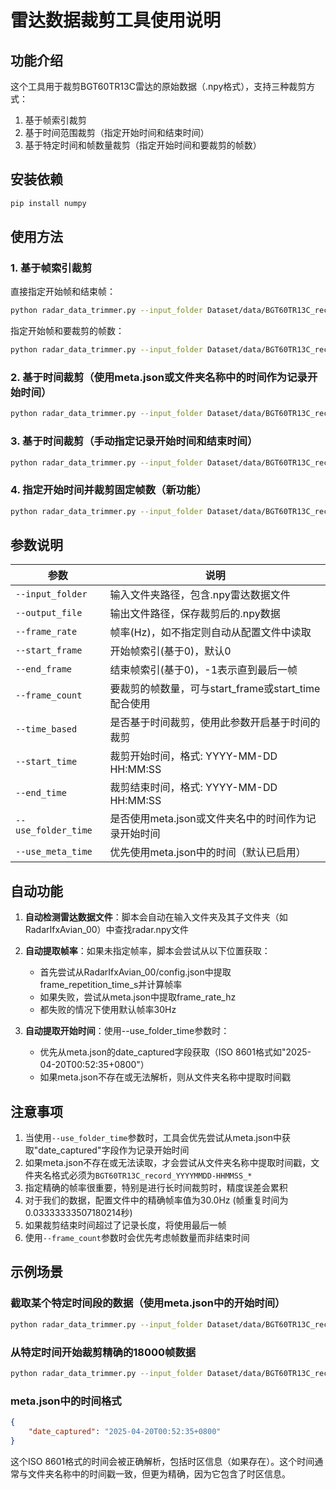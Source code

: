 # 雷达数据裁剪工具使用说明

## 功能介绍

这个工具用于裁剪BGT60TR13C雷达的原始数据（.npy格式），支持三种裁剪方式：
1. 基于帧索引裁剪
2. 基于时间范围裁剪（指定开始时间和结束时间）
3. 基于特定时间和帧数量裁剪（指定开始时间和要裁剪的帧数）

## 安装依赖

```bash
pip install numpy
```

## 使用方法

### 1. 基于帧索引裁剪

直接指定开始帧和结束帧：

```bash
python radar_data_trimmer.py --input_folder Dataset/data/BGT60TR13C_record_20250420-005235_120cm --output_file trimmed_data.npy --start_frame 100 --end_frame 500
```

指定开始帧和要裁剪的帧数：

```bash
python radar_data_trimmer.py --input_folder Dataset/data/BGT60TR13C_record_20250420-005235_120cm --output_file trimmed_data.npy --start_frame 100 --frame_count 400
```

### 2. 基于时间裁剪（使用meta.json或文件夹名称中的时间作为记录开始时间）

```bash
python radar_data_trimmer.py --input_folder Dataset/data/BGT60TR13C_record_20250420-005235_120cm --output_file trimmed_data.npy --time_based --use_folder_time --end_time "2025-04-20 00:53:35"
```

### 3. 基于时间裁剪（手动指定记录开始时间和结束时间）

```bash
python radar_data_trimmer.py --input_folder Dataset/data/BGT60TR13C_record_20250420-005235_120cm --output_file trimmed_data.npy --time_based --start_time "2025-04-20 00:52:35" --end_time "2025-04-20 00:53:35"
```

### 4. 指定开始时间并裁剪固定帧数（新功能）

```bash
python radar_data_trimmer.py --input_folder Dataset/data/BGT60TR13C_record_20250420-005235_120cm --output_file trimmed_data.npy --time_based --start_time "2025-04-20 00:52:35" --frame_count 18000
```

## 参数说明

| 参数 | 说明 |
|------|------|
| `--input_folder` | 输入文件夹路径，包含.npy雷达数据文件 |
| `--output_file` | 输出文件路径，保存裁剪后的.npy数据 |
| `--frame_rate` | 帧率(Hz)，如不指定则自动从配置文件中读取 |
| `--start_frame` | 开始帧索引(基于0)，默认0 |
| `--end_frame` | 结束帧索引(基于0)，-1表示直到最后一帧 |
| `--frame_count` | 要裁剪的帧数量，可与start_frame或start_time配合使用 |
| `--time_based` | 是否基于时间裁剪，使用此参数开启基于时间的裁剪 |
| `--start_time` | 裁剪开始时间，格式: YYYY-MM-DD HH:MM:SS |
| `--end_time` | 裁剪结束时间，格式: YYYY-MM-DD HH:MM:SS |
| `--use_folder_time` | 是否使用meta.json或文件夹名中的时间作为记录开始时间 |
| `--use_meta_time` | 优先使用meta.json中的时间（默认已启用） |

## 自动功能

1. **自动检测雷达数据文件**：脚本会自动在输入文件夹及其子文件夹（如RadarIfxAvian_00）中查找radar.npy文件

2. **自动提取帧率**：如果未指定帧率，脚本会尝试从以下位置获取：
   - 首先尝试从RadarIfxAvian_00/config.json中提取frame_repetition_time_s并计算帧率
   - 如果失败，尝试从meta.json中提取frame_rate_hz
   - 都失败的情况下使用默认帧率30Hz

3. **自动提取开始时间**：使用--use_folder_time参数时：
   - 优先从meta.json的date_captured字段获取（ISO 8601格式如"2025-04-20T00:52:35+0800"）
   - 如果meta.json不存在或无法解析，则从文件夹名称中提取时间戳

## 注意事项

1. 当使用`--use_folder_time`参数时，工具会优先尝试从meta.json中获取"date_captured"字段作为记录开始时间
2. 如果meta.json不存在或无法读取，才会尝试从文件夹名称中提取时间戳，文件夹名格式必须为`BGT60TR13C_record_YYYYMMDD-HHMMSS_*`
3. 指定精确的帧率很重要，特别是进行长时间裁剪时，精度误差会累积
4. 对于我们的数据，配置文件中的精确帧率值为30.0Hz (帧重复时间为0.03333333507180214秒)
5. 如果裁剪结束时间超过了记录长度，将使用最后一帧
6. 使用`--frame_count`参数时会优先考虑帧数量而非结束时间

## 示例场景

### 截取某个特定时间段的数据（使用meta.json中的开始时间）
```bash
python radar_data_trimmer.py --input_folder Dataset/data/BGT60TR13C_record_20250420-005235_120cm --output_file trimmed_data.npy --time_based --use_folder_time --start_time "2025-04-20 00:52:45" --end_time "2025-04-20 00:53:15"
```

### 从特定时间开始裁剪精确的18000帧数据
```bash
python radar_data_trimmer.py --input_folder Dataset/data/BGT60TR13C_record_20250420-005235_120cm --output_file trimmed_data.npy --time_based --start_time "2025-04-20 00:52:45" --frame_count 18000
```

### meta.json中的时间格式
```json
{
    "date_captured": "2025-04-20T00:52:35+0800"
}
```
这个ISO 8601格式的时间会被正确解析，包括时区信息（如果存在）。这个时间通常与文件夹名称中的时间戳一致，但更为精确，因为它包含了时区信息。 